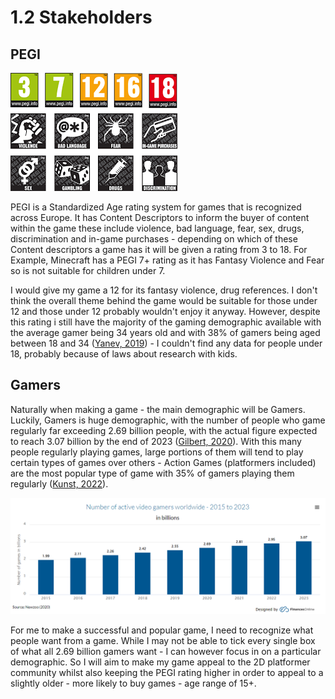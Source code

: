 # 1.2 Stakeholders

## PEGI

![PEGI age ratings](../.gitbook/assets/image.png)

PEGI is a Standardized Age rating system for games that is recognized across Europe. It has Content Descriptors to inform the buyer of content within the game these include violence, bad language, fear, sex, drugs, discrimination and in-game purchases - depending on which of these Content descriptors a game has it will be given a rating from 3 to 18.  For Example, Minecraft has a PEGI 7+ rating as it has Fantasy Violence and Fear so is not suitable for children under 7.

I would give my game a 12 for its fantasy violence, drug references. I don't think the overall theme behind the game would be suitable for those under 12 and those under 12 probably wouldn't enjoy it anyway. However, despite this rating i still have the majority of the gaming demographic available  with the average gamer being 34 years old and with 38% of gamers being aged between 18 and 34 ([Yanev, 2019](../reference-list.md)) - I couldn't find any data for people under 18, probably because of laws about research with kids.

## Gamers

Naturally when making a game - the main demographic will be Gamers. Luckily, Gamers is huge demographic, with the number of people who game regularly far exceeding 2.69 billion people, with the actual figure expected to reach 3.07 billion by the end of 2023 ([Gilbert, 2020](../reference-list.md)). With this many people regularly playing games, large portions of them will tend to play certain types of games over others - Action Games (platformers included) are the most popular type of game with 35% of gamers playing them regularly ([Kunst, 2022](../reference-list.md)).&#x20;

![](<../.gitbook/assets/image (1) (1).png>)

For me to make a successful and popular game, I need to recognize what people want from a game. While I may not be able to tick every single box of what all 2.69 billion gamers want - I can however focus in on a particular demographic. So I will aim to make my game appeal to the 2D platformer community whilst also keeping the PEGI rating higher in order to appeal to a slightly older - more likely to buy games - age range of 15+.

